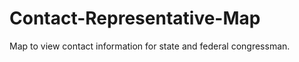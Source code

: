 Contact-Representative-Map
==========================

Map to view contact information for state and federal congressman.